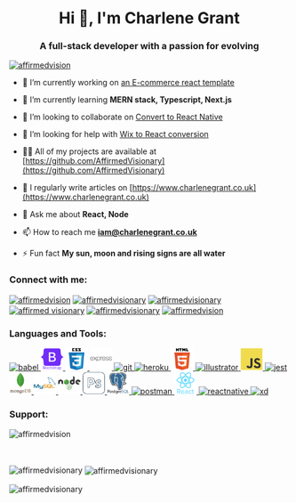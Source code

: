 <h1 align="center">Hi 👋, I'm Charlene Grant</h1>
<h3 align="center">A full-stack developer with a passion for evolving</h3>

<p align="left"> <a href="https://twitter.com/affirmedvision" target="blank"><img src="https://img.shields.io/twitter/follow/affirmedvision?logo=twitter&style=for-the-badge" alt="affirmedvision" /></a> </p>

- 🔭 I’m currently working on [an E-commerce react template](https://github.com/AffirmedVisionary/eCommReact)

- 🌱 I’m currently learning **MERN stack, Typescript, Next.js**

- 👯 I’m looking to collaborate on [Convert to React Native](https://github.com/AffirmedVisionary/blackcodher-react-mybookcase2)

- 🤝 I’m looking for help with [Wix to React conversion](https://github.com/AffirmedVisionary/operationRewritePortfolio)

- 👨‍💻 All of my projects are available at [https://github.com/AffirmedVisionary](https://github.com/AffirmedVisionary)

- 📝 I regularly write articles on [https://www.charlenegrant.co.uk](https://www.charlenegrant.co.uk)

- 💬 Ask me about **React, Node**

- 📫 How to reach me **iam@charlenegrant.co.uk**

- ⚡ Fun fact **My sun, moon and rising signs are all water**

<h3 align="left">Connect with me:</h3>
<p align="left">
<a href="https://twitter.com/affirmedvision" target="blank"><img align="center" src="https://cdn.jsdelivr.net/npm/simple-icons@3.0.1/icons/twitter.svg" alt="affirmedvision" height="30" width="40" /></a>
<a href="https://linkedin.com/in/affirmedvisionary" target="blank"><img align="center" src="https://cdn.jsdelivr.net/npm/simple-icons@3.0.1/icons/linkedin.svg" alt="affirmedvisionary" height="30" width="40" /></a>
<a href="https://instagram.com/affirmedvisionary" target="blank"><img align="center" src="https://cdn.jsdelivr.net/npm/simple-icons@3.0.1/icons/instagram.svg" alt="affirmedvisionary" height="30" width="40" /></a>
<a href="https://www.youtube.com/c/affirmed visionary" target="blank"><img align="center" src="https://cdn.jsdelivr.net/npm/simple-icons@3.0.1/icons/youtube.svg" alt="affirmed visionary" height="30" width="40" /></a>
<a href="https://auth.geeksforgeeks.org/user/affirmedvisionary" target="blank"><img align="center" src="https://cdn.jsdelivr.net/npm/simple-icons@3.0.1/icons/geeksforgeeks.svg" alt="affirmedvisionary" height="30" width="40" /></a>
<a href="https://www.topcoder.com/members/affirmedvision" target="blank"><img align="center" src="https://cdn.jsdelivr.net/npm/simple-icons@3.0.1/icons/topcoder.svg" alt="affirmedvision" height="30" width="40" /></a>
</p>

<h3 align="left">Languages and Tools:</h3>
<p align="left"> <a href="https://babeljs.io/" target="_blank"> <img src="https://www.vectorlogo.zone/logos/babeljs/babeljs-icon.svg" alt="babel" width="40" height="40"/> </a> <a href="https://getbootstrap.com" target="_blank"> <img src="https://raw.githubusercontent.com/devicons/devicon/master/icons/bootstrap/bootstrap-plain-wordmark.svg" alt="bootstrap" width="40" height="40"/> </a> <a href="https://www.w3schools.com/css/" target="_blank"> <img src="https://raw.githubusercontent.com/devicons/devicon/master/icons/css3/css3-original-wordmark.svg" alt="css3" width="40" height="40"/> </a> <a href="https://expressjs.com" target="_blank"> <img src="https://raw.githubusercontent.com/devicons/devicon/master/icons/express/express-original-wordmark.svg" alt="express" width="40" height="40"/> </a> <a href="https://git-scm.com/" target="_blank"> <img src="https://www.vectorlogo.zone/logos/git-scm/git-scm-icon.svg" alt="git" width="40" height="40"/> </a> <a href="https://heroku.com" target="_blank"> <img src="https://www.vectorlogo.zone/logos/heroku/heroku-icon.svg" alt="heroku" width="40" height="40"/> </a> <a href="https://www.w3.org/html/" target="_blank"> <img src="https://raw.githubusercontent.com/devicons/devicon/master/icons/html5/html5-original-wordmark.svg" alt="html5" width="40" height="40"/> </a> <a href="https://www.adobe.com/in/products/illustrator.html" target="_blank"> <img src="https://www.vectorlogo.zone/logos/adobe_illustrator/adobe_illustrator-icon.svg" alt="illustrator" width="40" height="40"/> </a> <a href="https://developer.mozilla.org/en-US/docs/Web/JavaScript" target="_blank"> <img src="https://raw.githubusercontent.com/devicons/devicon/master/icons/javascript/javascript-original.svg" alt="javascript" width="40" height="40"/> </a> <a href="https://jestjs.io" target="_blank"> <img src="https://www.vectorlogo.zone/logos/jestjsio/jestjsio-icon.svg" alt="jest" width="40" height="40"/> </a> <a href="https://www.mongodb.com/" target="_blank"> <img src="https://raw.githubusercontent.com/devicons/devicon/master/icons/mongodb/mongodb-original-wordmark.svg" alt="mongodb" width="40" height="40"/> </a> <a href="https://www.mysql.com/" target="_blank"> <img src="https://raw.githubusercontent.com/devicons/devicon/master/icons/mysql/mysql-original-wordmark.svg" alt="mysql" width="40" height="40"/> </a> <a href="https://nodejs.org" target="_blank"> <img src="https://raw.githubusercontent.com/devicons/devicon/master/icons/nodejs/nodejs-original-wordmark.svg" alt="nodejs" width="40" height="40"/> </a> <a href="https://www.photoshop.com/en" target="_blank"> <img src="https://raw.githubusercontent.com/devicons/devicon/master/icons/photoshop/photoshop-line.svg" alt="photoshop" width="40" height="40"/> </a> <a href="https://www.postgresql.org" target="_blank"> <img src="https://raw.githubusercontent.com/devicons/devicon/master/icons/postgresql/postgresql-original-wordmark.svg" alt="postgresql" width="40" height="40"/> </a> <a href="https://postman.com" target="_blank"> <img src="https://www.vectorlogo.zone/logos/getpostman/getpostman-icon.svg" alt="postman" width="40" height="40"/> </a> <a href="https://reactjs.org/" target="_blank"> <img src="https://raw.githubusercontent.com/devicons/devicon/master/icons/react/react-original-wordmark.svg" alt="react" width="40" height="40"/> </a> <a href="https://reactnative.dev/" target="_blank"> <img src="https://reactnative.dev/img/header_logo.svg" alt="reactnative" width="40" height="40"/> </a> <a href="https://www.adobe.com/products/xd.html" target="_blank"> <img src="https://cdn.worldvectorlogo.com/logos/adobe-xd.svg" alt="xd" width="40" height="40"/> </a> </p>

<h3 align="left">Support:</h3>
<p><a href="https://www.buymeacoffee.com/affirmedvision"> <img align="left" src="https://cdn.buymeacoffee.com/buttons/v2/default-yellow.png" height="50" width="210" alt="affirmedvision" /></a></p><br><br>
<br>
<p><img align="left" src="https://github-readme-stats.vercel.app/api/top-langs?username=affirmedvisionary&show_icons=true&locale=en&layout=compact" alt="affirmedvisionary" /></p>

<p>&nbsp;<img align="center" src="https://github-readme-stats.vercel.app/api?username=affirmedvisionary&show_icons=true&locale=en" alt="affirmedvisionary" /></p>

<p><img align="center" src="https://github-readme-streak-stats.herokuapp.com/?user=affirmedvisionary&" alt="affirmedvisionary" /></p>
